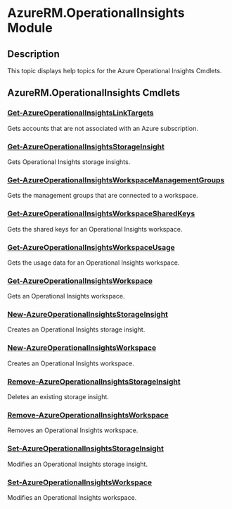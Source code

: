 ﻿---
Module Name: AzureRM.OperationalInsights
Module Guid: D48CF693-4125-4D2D-8790-1514F44CE325
Download Help Link: http://go.microsoft.com/fwlink/?linkid=390762
Help Version: 2.0.2.0
Locale: en-US
---

# AzureRM.OperationalInsights Module
## Description
This topic displays help topics for the Azure Operational Insights Cmdlets. 

## AzureRM.OperationalInsights Cmdlets
### [Get-AzureOperationalInsightsLinkTargets](Get-AzureOperationalInsightsLinkTargets.md)
Gets accounts that are not associated with an Azure subscription.

### [Get-AzureOperationalInsightsStorageInsight](Get-AzureOperationalInsightsStorageInsight.md)
Gets Operational Insights storage insights.

### [Get-AzureOperationalInsightsWorkspaceManagementGroups](Get-AzureOperationalInsightsWorkspaceManagementGroups.md)
Gets the management groups that are connected to a workspace.

### [Get-AzureOperationalInsightsWorkspaceSharedKeys](Get-AzureOperationalInsightsWorkspaceSharedKeys.md)
Gets the shared keys for an Operational Insights workspace.

### [Get-AzureOperationalInsightsWorkspaceUsage](Get-AzureOperationalInsightsWorkspaceUsage.md)
Gets the usage data for an Operational Insights workspace.

### [Get-AzureOperationalInsightsWorkspace](Get-AzureOperationalInsightsWorkspace.md)
Gets an Operational Insights workspace.

### [New-AzureOperationalInsightsStorageInsight](New-AzureOperationalInsightsStorageInsight.md)
Creates an Operational Insights storage insight.

### [New-AzureOperationalInsightsWorkspace](New-AzureOperationalInsightsWorkspace.md)
Creates an Operational Insights workspace.

### [Remove-AzureOperationalInsightsStorageInsight](Remove-AzureOperationalInsightsStorageInsight.md)
Deletes an existing storage insight.

### [Remove-AzureOperationalInsightsWorkspace](Remove-AzureOperationalInsightsWorkspace.md)
Removes an Operational Insights workspace.

### [Set-AzureOperationalInsightsStorageInsight](Set-AzureOperationalInsightsStorageInsight.md)
Modifies an Operational Insights storage insight.

### [Set-AzureOperationalInsightsWorkspace](Set-AzureOperationalInsightsWorkspace.md)
Modifies an Operational Insights workspace.


